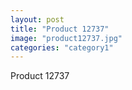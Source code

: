 ```yaml
---
layout: post
title: "Product 12737"
image: "product12737.jpg"
categories: "category1"
---
```

Product 12737
